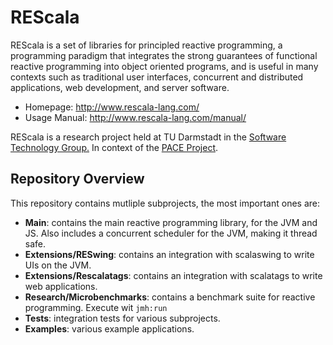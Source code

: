 # REScala

REScala is a set of libraries for principled reactive programming,
a programming paradigm that integrates the strong guarantees of functional reactive programming into object oriented programs,
and is useful in many contexts such as traditional user interfaces, concurrent and distributed applications, web development, and server software.

* Homepage: <http://www.rescala-lang.com/>
* Usage Manual: <http://www.rescala-lang.com/manual/>

REScala is a research project held at TU Darmstadt in the
[Software Technology Group.](http://www.stg.tu-darmstadt.de/)
In context of the [PACE Project](http://www.pace-erc.eu/).

## Repository Overview

This repository contains mutliple subprojects, the most important ones are:

* __Main__: contains the main reactive programming library, for the JVM and JS.
  Also includes a concurrent scheduler for the JVM, making it thread safe.
* __Extensions/RESwing__: contains an integration with scalaswing to write UIs on the JVM.
* __Extensions/Rescalatags__: contains an integration with scalatags to write web applications.
* __Research/Microbenchmarks__: contains a benchmark suite for reactive programming.
  Execute wit `jmh:run`
* __Tests__: integration tests for various subprojects.
* __Examples__: various example applications.
